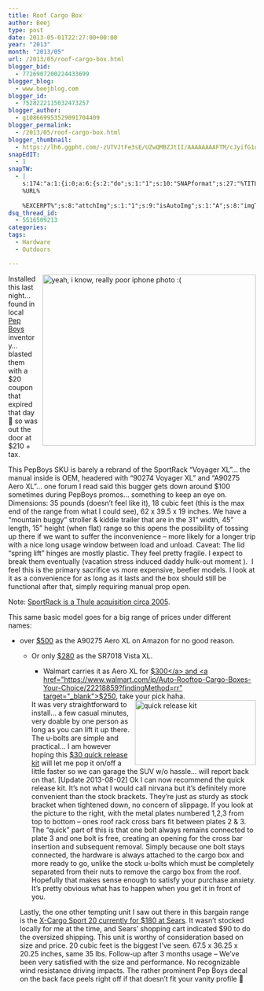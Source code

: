 ```yaml
---
title: Roof Cargo Box
author: Beej
type: post
date: 2013-05-01T22:27:00+00:00
year: "2013"
month: "2013/05"
url: /2013/05/roof-cargo-box.html
blogger_bid:
  - 7726907200224433699
blogger_blog:
  - www.beejblog.com
blogger_id:
  - 7528222115032473257
blogger_author:
  - g108669953529091704409
blogger_permalink:
  - /2013/05/roof-cargo-box.html
blogger_thumbnail:
  - https://lh6.ggpht.com/-zUTVJtFe3sE/UZwQMBZJtII/AAAAAAAAFTM/cJyifG1u-Fo/image%25255B26%25255D.png?imgmax=800
snapEdIT:
  - 1
snapTW:
  - |
    s:174:"a:1:{i:0;a:6:{s:2:"do";s:1:"1";s:10:"SNAPformat";s:27:"%TITLE%
    %URL%
    
    %EXCERPT%";s:8:"attchImg";s:1:"1";s:9:"isAutoImg";s:1:"A";s:8:"imgToUse";s:0:"";s:4:"doTW";s:1:"1";}}";
dsq_thread_id:
  - 5516509213
categories:
tags:
  - Hardware
  - Outdoors

---
```

<a title="yeah, i know, really poor iphone photo :(" href="https://www.pepboys.com/product/details/9511536/00528/" target="_blank"><img title="yeah, i know, really poor iphone photo :(" style="border-left-width: 0px; border-right-width: 0px; background-image: none; border-bottom-width: 0px; float: right; padding-top: 0px; padding-left: 0px; margin: 0px 0px 0px 10px; display: inline; padding-right: 0px; border-top-width: 0px" border="0" alt="yeah, i know, really poor iphone photo :(" align="right" src="https://lh6.ggpht.com/-zUTVJtFe3sE/UZwQMBZJtII/AAAAAAAAFTM/cJyifG1u-Fo/image%25255B26%25255D.png?imgmax=800" width="434" height="348" /></a>Installed this last night... found in local <a href="https://www.pepboys.com/product/details/9511536/00528/" target="_blank">Pep Boys</a> inventory… blasted them with a $20 coupon that expired that day 🙂 so was out the door at $210 + tax.

This PepBoys SKU is barely a rebrand of the SportRack “Voyager XL”… the manual inside is OEM, headered with “90274 Voyager XL” and “A90275 Aero XL”… one forum I read said this bugger gets down around $100 sometimes during PepBoys promos… something to keep an eye on. Dimensions: 35 pounds (doesn’t feel like it), 18 cubic feet (this is the max end of the range from what I could see), 62 x 39.5 x 19 inches. We have a “mountain buggy” stroller & kiddie trailer that are in the 31” width, 45” length, 15” height (when flat) range so this opens the possibility of tossing up there if we want to suffer the inconvenience – more likely for a longer trip with a nice long usage window between load and unload. Caveat: The lid “spring lift” hinges are mostly plastic. They feel pretty fragile. I expect to break them eventually (vacation stress induced daddy hulk-out moment ).&nbsp; I feel this is the primary sacrifice vs more expensive, beefier models. I look at it as a convenience for as long as it lasts and the box should still be functional after that, simply requiring manual prop open. 

Note: <a href="https://www.thule.com/en-us/ca/about-thule/about-the-brand" target="_blank">SportRack is a Thule acquisition circa 2005</a>. 

This same basic model goes for a big range of prices under different names:

  * over <a href="https://www.amazon.com/gp/offer-listing/B000UULZO0/ref=dp_olp_new?ie=UTF8&condition=new" target="_blank">$500</a> as the A90275 Aero XL on Amazon for no good reason. 
      * Or only <a href="https://www.amazon.com/SportRack-SR7018-Vista-Opening-18-Cubic/dp/B00BCLL8C0/ref=dp_ob_title_sports" target="_blank">$280</a> as the SR7018 Vista XL. 
          * Walmart carries it as Aero XL for <a href="https://www.walmart.com/ip/SportRack-Aero-XL-Roof-Box-Model-A90275/15611297" target="_blank">$300</a> and <a href="https://www.walmart.com/ip/Auto-Rooftop-Cargo-Boxes-Your-Choice/22218859?findingMethod=rr" target="_blank">$250</a>, take your pick haha. </ul> 
        <a title="quick release kit" href="https://www.etrailer.com/Accessories-and-Parts/SportRack/SR04952.html?feed=npn&gclid=CP2cgsf-9bYCFeFxQgodZVUA2g" target="_blank"><img title="quick release kit" style="border-left-width: 0px; border-right-width: 0px; background-image: none; border-bottom-width: 0px; float: right; padding-top: 0px; padding-left: 0px; margin: 0px 0px 0px 10px; display: inline; padding-right: 0px; border-top-width: 0px" border="0" alt="quick release kit" align="right" src="https://lh4.ggpht.com/-GltWs7E7U1o/UZwQMkklYBI/AAAAAAAAFTQ/Qjq_0mjeZ-M/image%25255B27%25255D.png?imgmax=800" width="246" height="132" /></a>It was very straightforward to install… a few casual minutes, very doable by one person as long as you can lift it up there. The u-bolts are simple and practical… I am however hoping this <a href="https://www.etrailer.com/Accessories-and-Parts/SportRack/SR04952.html?feed=npn&gclid=CP2cgsf-9bYCFeFxQgodZVUA2g" target="_blank">$30 quick release kit</a> will let me pop it on/off a little faster so we can garage the SUV w/o hassle… will report back on that. [Update 2013-08-02] Ok I can now recommend the quick release kit. It’s not what I would call nirvana but it’s definitely more convenient than the stock brackets. They’re just as sturdy as stock bracket when tightened down, no concern of slippage. If you look at the picture to the right, with the metal plates numbered 1,2,3 from top to bottom – ones roof rack cross bars fit between plates 2 & 3. The “quick” part of this is that one bolt always remains connected to plate 3 and one bolt is free, creating an opening for the cross bar insertion and subsequent removal. Simply because one bolt stays connected, the hardware is always attached to the cargo box and more ready to go, unlike the stock u-bolts which must be completely separated from their nuts to remove the cargo box from the roof. Hopefully that makes sense enough to satisfy your purchase anxiety. It’s pretty obvious what has to happen when you get it in front of you.
        
        Lastly, the one other tempting unit I saw out there in this bargain range is the <a href="https://www.sears.com/x-cargo-sport-20-car-top-carrier/p-02872030000P?prdNo=1&blockNo=1&blockType=G1" target="_blank">X-Cargo Sport 20 currently for $180 at Sears</a>. It wasn’t stocked locally for me at the time, and Sears’ shopping cart indicated $90 to do the oversized shipping. This unit is worthy of consideration based on size and price. 20 cubic feet is the biggest I’ve seen. 67.5 x 36.25 x 20.25 inches, same 35 lbs. Follow-up after 3 months usage – We’ve been very satisfied with the size and performance. No recognizable wind resistance driving impacts. The rather prominent Pep Boys decal on the back face peels right off if that doesn’t fit your vanity profile 🙂